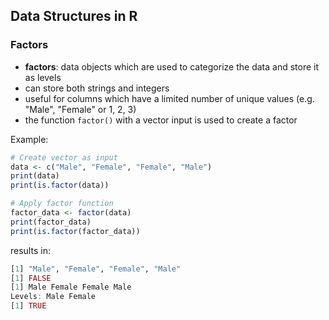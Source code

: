 ## Data Structures in R
### Factors
- **factors**: data objects which are used to categorize the data and store it as levels
- can store both strings and integers
- useful for columns which have a limited number of unique values (e.g. "Male", "Female" or 1, 2, 3)
- the function ```factor()``` with a vector input is used to create a factor 

Example:
```r
# Create vector as input
data <- c("Male", "Female", "Female", "Male")
print(data)
print(is.factor(data))

# Apply factor function
factor_data <- factor(data)
print(factor_data)
print(is.factor(factor_data))
```

results in:
```r
[1] "Male", "Female", "Female", "Male"
[1] FALSE
[1] Male Female Female Male
Levels: Male Female
[1] TRUE
```
